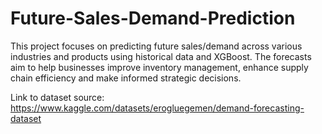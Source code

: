 # Future-Sales-Demand-Prediction
This project focuses on predicting future sales/demand across various industries and products using historical data and XGBoost. The forecasts aim to help businesses improve inventory management, enhance supply chain efficiency and make informed strategic decisions.

Link to dataset source: https://www.kaggle.com/datasets/erogluegemen/demand-forecasting-dataset
